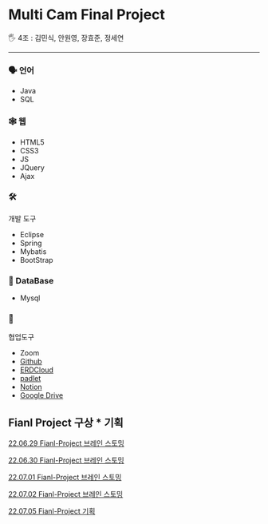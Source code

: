 # Multi Cam Final Project

<aside>
🖐️ 4조 : 김민식, 안원영, 장효준, 정세연

</aside>

---

### 🗣️ 언어

- Java
- SQL

### 🕸️ 웹

- HTML5
- CSS3
- JS
- JQuery
- Ajax

### 🛠️ 
개발 도구

- Eclipse
- Spring
- Mybatis
- BootStrap

### 💽 DataBase

- Mysql

### 🔱 
협업도구

- Zoom
- [Github](https://github.com/JangHyojoon/Ticket_SaJo)
- [ERDCloud](https://www.erdcloud.com/d/tBFT5AzhSeSA2sXz7)
- [padlet](https://padlet.com/tidnjrk010/obsul80ccbcf9wkt)
- [Notion](Multi%20Cam%20Final%20Project%201feec3f3a5f54f0db4c4e097220f0aab.md)
- [Google Drive](https://drive.google.com/drive/folders/1KqV5xriKfJpFU2fumNHDf0K5bqJl6GD6)

## Fianl Project 구상 * 기획

[22.06.29 Fianl-Project 브레인 스토밍 ](Multi%20Cam%20Final%20Project%201feec3f3a5f54f0db4c4e097220f0aab/22%2006%2029%20Fianl-Project%20%E1%84%87%E1%85%B3%E1%84%85%E1%85%A6%E1%84%8B%E1%85%B5%E1%86%AB%20%E1%84%89%E1%85%B3%E1%84%90%E1%85%A9%E1%84%86%E1%85%B5%E1%86%BC%2089dc66bb44a94efd839bc3b88aeef9a8.md)

[22.06.30 Fianl-Project 브레인 스토밍 ](Multi%20Cam%20Final%20Project%201feec3f3a5f54f0db4c4e097220f0aab/22%2006%2030%20Fianl-Project%20%E1%84%87%E1%85%B3%E1%84%85%E1%85%A6%E1%84%8B%E1%85%B5%E1%86%AB%20%E1%84%89%E1%85%B3%E1%84%90%E1%85%A9%E1%84%86%E1%85%B5%E1%86%BC%20c1e3f41dc3a548d9aff89ef5ebe0b842.md)

[22.07.01 Fianl-Project 브레인 스토밍 ](Multi%20Cam%20Final%20Project%201feec3f3a5f54f0db4c4e097220f0aab/22%2007%2001%20Fianl-Project%20%E1%84%87%E1%85%B3%E1%84%85%E1%85%A6%E1%84%8B%E1%85%B5%E1%86%AB%20%E1%84%89%E1%85%B3%E1%84%90%E1%85%A9%E1%84%86%E1%85%B5%E1%86%BC%20817d1d9bf6cb4803a80ef1761016918d.md)

[22.07.02 Fianl-Project 브레인 스토밍 ](Multi%20Cam%20Final%20Project%201feec3f3a5f54f0db4c4e097220f0aab/22%2007%2002%20Fianl-Project%20%E1%84%87%E1%85%B3%E1%84%85%E1%85%A6%E1%84%8B%E1%85%B5%E1%86%AB%20%E1%84%89%E1%85%B3%E1%84%90%E1%85%A9%E1%84%86%E1%85%B5%E1%86%BC%207231ec13788046f0ba485157794b7ef7.md)

[22.07.05 Fianl-Project 기획 ](Multi%20Cam%20Final%20Project%201feec3f3a5f54f0db4c4e097220f0aab/22%2007%2005%20Fianl-Project%20%E1%84%80%E1%85%B5%E1%84%92%E1%85%AC%E1%86%A8%2044e4d6e1114648b98c7ce828402c1300.md)